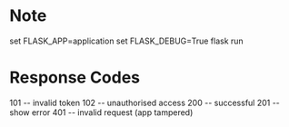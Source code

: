 # Note

set FLASK_APP=application
set FLASK_DEBUG=True
flask run


# Response Codes

101 -- invalid token
102 -- unauthorised access
200 -- successful
201 -- show error
401 -- invalid request (app tampered)

```